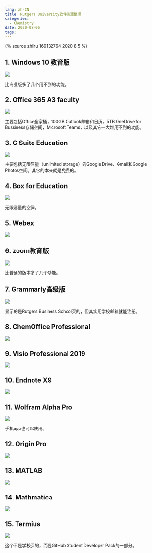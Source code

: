```yaml
---
lang: zh-CN
title: Rutgers University软件资源整理
categories:
  - Chemistry
date: 2020-08-06
tags:
---
```


{% source zhihu 169132764 2020 8 5 %}

## 1. Windows 10 教育版

![](https://drive.google.com/uc?id=19OTfkZl6bnE2rPcu5v7Nl4GkVEwLDptq&export=download)

比专业版多了几个用不到的功能。
<!-- more -->

## 2. Office 365 A3 faculty

![](https://drive.google.com/uc?id=1wBn34T-YXB9AxMDxqfyakrT59wzb10IU&export=download)

主要包括Office全家桶，100GB Outlook邮箱和日历，5TB OneDrive for Bussiness存储空间，Microsoft Teams，以及其它一大堆用不到的功能。

## 3. G Suite Education

![](https://drive.google.com/uc?id=1QSMuDcdHZ9JpdSsyeMgV_suCc4qmoEED&export=download)

主要包括无限容量（unlimited storage）的Google Drive、Gmail和Google Photos空间。其它的本来就是免费的。

## 4. Box for Education

![](https://drive.google.com/uc?id=1F1Z-uNSpN_6FONcuw4tR50i6BwBQ6hJc&export=download)

无限容量的空间。

## 5. Webex

![](https://drive.google.com/uc?id=1xyhfl652w0tPOeqqte6GF9b15CRf6vzQ&export=download)

## 6. zoom教育版

![](https://drive.google.com/uc?id=1B69xxRXp2BqJ9bRKesUJYc8HOsxdcbZY&export=download)

比普通的版本多了几个功能。

## 7. Grammarly高级版

![](https://drive.google.com/uc?id=1AFKvNg8MTlh0028XKxo3q8FglyGhZxGt&export=download)

显示的是Rutgers Business School买的，但其实用学校邮箱就能注册。

## 8. ChemOffice Professional

![](https://drive.google.com/uc?id=1sxdzy6Rcqi00nvdX3QhZYvuBP_4btFiQ&export=download)

## 9. Visio Professional 2019

![](https://drive.google.com/uc?id=1Z7HDZ99NoiqIK-FZ5eN6Wbzjm5RhZXS5&export=download)

## 10. Endnote X9

![](https://drive.google.com/uc?id=17DVkf7zWHPI60k7nkMR8WsH5byuDTlaB&export=download)

## 11. Wolfram Alpha Pro

![](https://drive.google.com/uc?id=1SMOdlp91ASDXPbl5cBjPmwmuDASEpTnE&export=download)

手机app也可以使用。

## 12. Origin Pro

![](https://drive.google.com/uc?id=1lu25FIrOvidYu9J4Wv2bLWqzUKTk4XP8&export=download)

## 13. MATLAB

![](https://drive.google.com/uc?id=1Ya4e94KaYFAPnl81jOeqMNY0E5relMDj&export=download)

## 14. Mathmatica

![](https://drive.google.com/uc?id=1DgIWt_Ejtf2TZJDNymMU-zmrme2BchAd&export=download)

## 15. Termius

![](https://drive.google.com/uc?id=1XEnjL79cQjeldQVw7m-831HauKw16MCj&export=download)

这个不是学校买的，而是GitHub Student Developer Pack的一部分。
